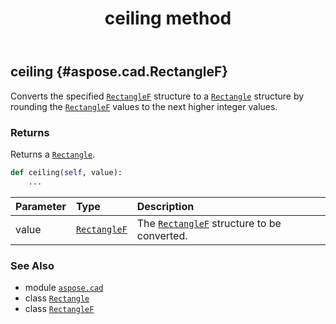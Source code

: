﻿---
title: ceiling method
second_title: Aspose.CAD for Python via .NET API References
description: 
type: docs
weight: 20
url: /aspose.cad/rectangle/ceiling/
is_root: false
---

## ceiling {#aspose.cad.RectangleF}

Converts the specified [`RectangleF`](/cad/python-net/aspose.cad/rectanglef) structure to a [`Rectangle`](/cad/python-net/aspose.cad/rectangle) structure by rounding the [`RectangleF`](/cad/python-net/aspose.cad/rectanglef) values to the next higher integer values.


### Returns 


Returns a [`Rectangle`](/cad/python-net/aspose.cad/rectangle).


```python
def ceiling(self, value):
    ...
```


| Parameter | Type | Description |
| :- | :- | :- |
| value | [`RectangleF`](/cad/python-net/aspose.cad/rectanglef) | The [`RectangleF`](/cad/python-net/aspose.cad/rectanglef) structure to be converted. |



### See Also
* module [`aspose.cad`](../../)
* class [`Rectangle`](/cad/python-net/aspose.cad/rectangle)
* class [`RectangleF`](/cad/python-net/aspose.cad/rectanglef)
